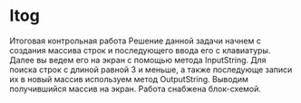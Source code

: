 # Itog
Итоговая контрольная работа
Решение данной задачи начнем с создания массива строк и последующего ввода его с клавиатуры. Далее вы ведем его на экран с помощью метода InputString. Для поиска 
строк с длиной равной 3 и меньше, а также последующе записи их в новый массив используем метод OutputString. Выводим получившийся массив на экран. 
 Работа снабжена блок-схемой.
